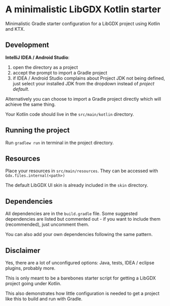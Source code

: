 # A minimalistic LibGDX Kotlin starter

Minimalistic Gradle starter configuration for a LibGDX project using Kotlin and KTX.

## Development
**IntelliJ IDEA / Android Studio**:
1. open the directory as a project
1. accept the prompt to import a Gradle project
1. if IDEA / Android Studio complains about Project JDK not being defined, just select your installed JDK from the dropdown instead of *project default*.

Alternatively you can choose to import a Gradle project directly which will achieve the same thing.

Your Kotlin code should live in the `src/main/kotlin` directory.

## Running the project
Run `gradlew run` in terminal in the project directory.

## Resources
Place your resources in `src/main/resources`.
They can be accessed with `Gdx.files.internal(<path>)`

The default LibGDX UI skin is already included in the `skin` directory.

## Dependencies
All dependencies are in the `build.gradle` file. Some suggested dependencies are listed but commented out - if you
want to include them (recommended), just uncomment them.

You can also add your own dependencies following the same pattern.  

## Disclaimer
Yes, there are a lot of unconfigured options: Java, tests, IDEA / eclipse plugins, probably more.

This is only meant to be a barebones starter script for getting a LibGDX project going under Kotlin.

This also demonstrates how little configuration is needed to get a project like this to build and run with Gradle.

